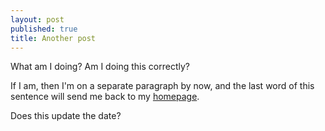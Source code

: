 ```yaml
---
layout: post
published: true
title: Another post
---
```



What am I doing? Am I doing this correctly?

If I am, then I'm on a separate paragraph by now, and the last word of this sentence will send me back to my [homepage](chrisroberts.nyc).

Does this update the date?
